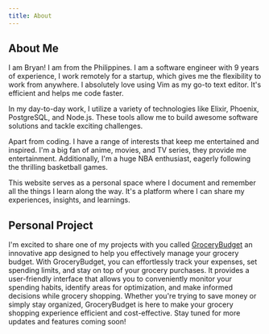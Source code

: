 ```yaml
---
title: About
---
```



## About Me
I am Bryan! I am from the Philippines. I am a software engineer with 9 years of experience, I work remotely for a startup, which gives me the flexibility to work from anywhere. I absolutely love using Vim as my go-to text editor. It's efficient and helps me code faster.

In my day-to-day work, I utilize a variety of technologies like Elixir, Phoenix, PostgreSQL, and Node.js. These tools allow me to build awesome software solutions and tackle exciting challenges.

Apart from coding. I have a range of interests that keep me entertained and inspired. I'm a big fan of anime, movies, and TV series, they provide me entertainment. Additionally, I'm a huge NBA enthusiast, eagerly following the thrilling basketball games.

This website serves as a personal space where I document and remember all the things I learn along the way. It's a platform where I can share my experiences, insights, and learnings.


## Personal Project
I'm excited to share one of my projects with you called [GroceryBudget](https://grocerybudgetph.com) an innovative app designed to help you effectively manage your grocery budget. With GroceryBudget, you can effortlessly track your expenses, set spending limits, and stay on top of your grocery purchases. It provides a user-friendly interface that allows you to conveniently monitor your spending habits, identify areas for optimization, and make informed decisions while grocery shopping. Whether you're trying to save money or simply stay organized, GroceryBudget is here to make your grocery shopping experience efficient and cost-effective. Stay tuned for more updates and features coming soon!

